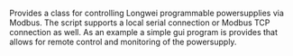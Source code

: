 Provides a class for controlling Longwei programmable powersupplies via Modbus.
The script supports a local serial connection or Modbus TCP connection as well.
As an example a simple gui program is provides that allows for remote control and monitoring of the powersupply.

